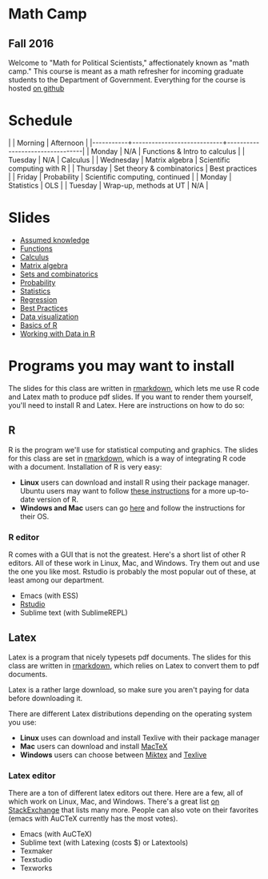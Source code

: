 # Math Camp

## Fall 2016 

Welcome to "Math for Political Scientists," affectionately known as
"math camp." This course is meant as a math refresher for incoming
graduate students to the Department of Government. Everything for the
course is hosted [on github](https://github.com/jabranham/math-camp)

# Schedule

|           | Morning                    | Afternoon                       |
|-----------+----------------------------+---------------------------------|
| Monday    | N/A                        | Functions & Intro to calculus   |
| Tuesday   | N/A                        | Calculus                        |
| Wednesday | Matrix algebra             | Scientific computing with R     |
| Thursday  | Set theory & combinatorics | Best practices                  |
| Friday    | Probability                | Scientific computing, continued |
| Monday    | Statistics                 | OLS                             |
| Tuesday   | Wrap-up, methods at UT     | N/A                             |

# Slides

* [Assumed knowledge](/math-camp/slides/0-arithmetic.pdf)
* [Functions](/math-camp/slides/1-functions.pdf)
* [Calculus](/math-camp/slides/2-calculus.pdf)
* [Matrix algebra](/math-camp/slides/3-matrix-algebra.pdf)
* [Sets and combinatorics](/math-camp/slides/4-sets-and-combinatorics.pdf)
* [Probability](/math-camp/slides/5-probability.pdf)
* [Statistics](/math-camp/slides/6-statistics.pdf)
* [Regression](/math-camp/slides/7-ols.pdf)
* [Best Practices](/math-camp/slides/best-practices.pdf)
* [Data visualization](/math-camp/slides/data-viz.pdf)
* [Basics of R](/math-camp/slides/basic-R.pdf)
* [Working with Data in R](/math-camp/slides/data-transform.pdf)


# Programs you may want to install

The slides for this class are written in
[rmarkdown](http://rmarkdown.rstudio.com/), which lets me use R code
and Latex math to produce pdf slides. If you want to render them
yourself, you'll need to install R and Latex. Here are instructions on
how to do so:

## R 

R is the program we'll use for statistical computing and graphics. The
slides for this class are set in
[rmarkdown](http://rmarkdown.rstudio.com/), which is a way of
integrating R code with a document. Installation of R is very easy:

* **Linux** users can download and install R using their package
  manager. Ubuntu users may want to follow
  [these instructions](https://cran.r-project.org/bin/linux/ubuntu/)
  for a more up-to-date version of R. 
* **Windows and Mac** users can go [here](https://cloud.r-project.org/) and follow
  the instructions for their OS. 
  
### R editor 

R comes with a GUI that is not the greatest. Here's a short list of
other R editors. All of these work in Linux, Mac, and Windows. Try
them out and use the one you like most. Rstudio is probably the most
popular out of these, at least among our department. 

* Emacs (with ESS)
* [Rstudio](https://www.rstudio.com/products/RStudio/)
* Sublime text (with SublimeREPL) 

## Latex

Latex is a program that nicely typesets pdf documents. The slides for
this class are written in [rmarkdown](http://rmarkdown.rstudio.com/),
which relies on Latex to convert them to pdf documents. 

Latex is a rather large download, so make sure you aren't paying for
data before downloading it.

There are different Latex distributions depending on the operating
system you use:

* **Linux** uses can download and install Texlive with their package
  manager
* **Mac** users can download and install
  [MacTeX](https://tug.org/mactex/)
* **Windows** users can choose between [Miktex](http://miktex.org/)
  and [Texlive](https://www.tug.org/texlive/acquire-netinstall.html)

### Latex editor 

There are a ton of different latex editors out there. Here are a few,
all of which work on Linux, Mac, and Windows. There's a great list
[on StackExchange](http://tex.stackexchange.com/questions/339/latex-editors-ides/)
that lists many more. People can also vote on their favorites (emacs
with AuCTeX currently has the most votes). 

* Emacs (with AuCTeX)
* Sublime text (with Latexing (costs $) or Latextools)
* Texmaker
* Texstudio
* Texworks
